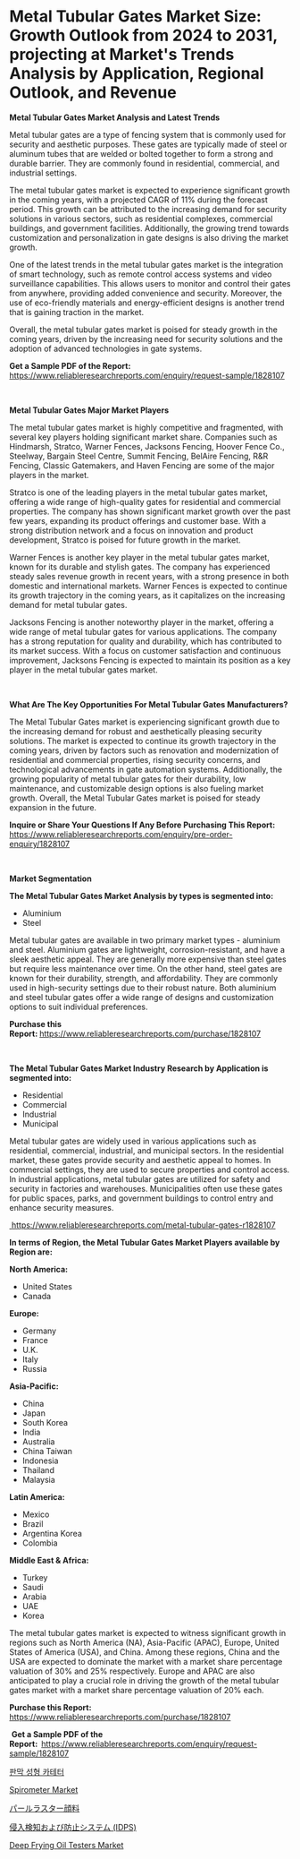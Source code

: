 <p><h1>Metal Tubular Gates Market Size: Growth Outlook from 2024 to 2031, projecting at Market's Trends Analysis by Application, Regional Outlook, and Revenue</h1></p><p><strong>Metal Tubular Gates Market Analysis and Latest Trends</strong></p>
<p><p>Metal tubular gates are a type of fencing system that is commonly used for security and aesthetic purposes. These gates are typically made of steel or aluminum tubes that are welded or bolted together to form a strong and durable barrier. They are commonly found in residential, commercial, and industrial settings.</p><p>The metal tubular gates market is expected to experience significant growth in the coming years, with a projected CAGR of 11% during the forecast period. This growth can be attributed to the increasing demand for security solutions in various sectors, such as residential complexes, commercial buildings, and government facilities. Additionally, the growing trend towards customization and personalization in gate designs is also driving the market growth.</p><p>One of the latest trends in the metal tubular gates market is the integration of smart technology, such as remote control access systems and video surveillance capabilities. This allows users to monitor and control their gates from anywhere, providing added convenience and security. Moreover, the use of eco-friendly materials and energy-efficient designs is another trend that is gaining traction in the market.</p><p>Overall, the metal tubular gates market is poised for steady growth in the coming years, driven by the increasing need for security solutions and the adoption of advanced technologies in gate systems.</p></p>
<p><strong>Get a Sample PDF of the Report:&nbsp;</strong> <a href="https://www.reliableresearchreports.com/enquiry/request-sample/1828107">https://www.reliableresearchreports.com/enquiry/request-sample/1828107</a></p>
<p>&nbsp;</p>
<p><strong>Metal Tubular Gates Major Market Players</strong></p>
<p><p>The metal tubular gates market is highly competitive and fragmented, with several key players holding significant market share. Companies such as Hindmarsh, Stratco, Warner Fences, Jacksons Fencing, Hoover Fence Co., Steelway, Bargain Steel Centre, Summit Fencing, BelAire Fencing, R&R Fencing, Classic Gatemakers, and Haven Fencing are some of the major players in the market.</p><p>Stratco is one of the leading players in the metal tubular gates market, offering a wide range of high-quality gates for residential and commercial properties. The company has shown significant market growth over the past few years, expanding its product offerings and customer base. With a strong distribution network and a focus on innovation and product development, Stratco is poised for future growth in the market.</p><p>Warner Fences is another key player in the metal tubular gates market, known for its durable and stylish gates. The company has experienced steady sales revenue growth in recent years, with a strong presence in both domestic and international markets. Warner Fences is expected to continue its growth trajectory in the coming years, as it capitalizes on the increasing demand for metal tubular gates.</p><p>Jacksons Fencing is another noteworthy player in the market, offering a wide range of metal tubular gates for various applications. The company has a strong reputation for quality and durability, which has contributed to its market success. With a focus on customer satisfaction and continuous improvement, Jacksons Fencing is expected to maintain its position as a key player in the metal tubular gates market.</p></p>
<p>&nbsp;</p>
<p><strong>What Are The Key Opportunities For Metal Tubular Gates Manufacturers?</strong></p>
<p><p>The Metal Tubular Gates market is experiencing significant growth due to the increasing demand for robust and aesthetically pleasing security solutions. The market is expected to continue its growth trajectory in the coming years, driven by factors such as renovation and modernization of residential and commercial properties, rising security concerns, and technological advancements in gate automation systems. Additionally, the growing popularity of metal tubular gates for their durability, low maintenance, and customizable design options is also fueling market growth. Overall, the Metal Tubular Gates market is poised for steady expansion in the future.</p></p>
<p><strong>Inquire or Share Your Questions If Any Before Purchasing This Report:</strong> <a href="https://www.reliableresearchreports.com/enquiry/pre-order-enquiry/1828107">https://www.reliableresearchreports.com/enquiry/pre-order-enquiry/1828107</a></p>
<p>&nbsp;</p>
<p><strong>Market Segmentation</strong></p>
<p><strong>The Metal Tubular Gates Market Analysis by types is segmented into:</strong></p>
<p><ul><li>Aluminium</li><li>Steel</li></ul></p>
<p><p>Metal tubular gates are available in two primary market types - aluminium and steel. Aluminium gates are lightweight, corrosion-resistant, and have a sleek aesthetic appeal. They are generally more expensive than steel gates but require less maintenance over time. On the other hand, steel gates are known for their durability, strength, and affordability. They are commonly used in high-security settings due to their robust nature. Both aluminium and steel tubular gates offer a wide range of designs and customization options to suit individual preferences.</p></p>
<p><strong>Purchase this Report:&nbsp;</strong><a href="https://www.reliableresearchreports.com/purchase/1828107">https://www.reliableresearchreports.com/purchase/1828107</a></p>
<p>&nbsp;</p>
<p><strong>The Metal Tubular Gates Market Industry Research by Application is segmented into:</strong></p>
<p><ul><li>Residential</li><li>Commercial</li><li>Industrial</li><li>Municipal</li></ul></p>
<p><p>Metal tubular gates are widely used in various applications such as residential, commercial, industrial, and municipal sectors. In the residential market, these gates provide security and aesthetic appeal to homes. In commercial settings, they are used to secure properties and control access. In industrial applications, metal tubular gates are utilized for safety and security in factories and warehouses. Municipalities often use these gates for public spaces, parks, and government buildings to control entry and enhance security measures.</p></p>
<p><a href="https://www.reliableresearchreports.com/metal-tubular-gates-r1828107">&nbsp;https://www.reliableresearchreports.com/metal-tubular-gates-r1828107</a></p>
<p><strong>In terms of Region, the Metal Tubular Gates Market Players available by Region are:</strong></p>
<p>
    <p> <strong> North America: </strong>
        <ul>
            <li>United States</li>
            <li>Canada</li>
        </ul>
        </p> 
    <p> <strong> Europe: </strong>
        <ul>
            <li>Germany</li>
            <li>France</li>
            <li>U.K.</li>
            <li>Italy</li>
            <li>Russia</li>
        </ul>
        </p> 
    <p> <strong> Asia-Pacific: </strong>
        <ul>
            <li>China</li>
            <li>Japan</li>
            <li>South Korea</li>
            <li>India</li>
            <li>Australia</li>
            <li>China Taiwan</li>
            <li>Indonesia</li>
            <li>Thailand</li>
            <li>Malaysia</li>
        </ul>
        </p> 
    <p> <strong> Latin America: </strong>
        <ul>
            <li>Mexico</li>
            <li>Brazil</li>
            <li>Argentina Korea</li>
            <li>Colombia</li>
        </ul>
        </p> 
    <p> <strong> Middle East & Africa: </strong>
        <ul>
            <li>Turkey</li>
            <li>Saudi</li>
            <li>Arabia</li>
            <li>UAE</li>
            <li>Korea</li>
        </ul>
    </p>
    </p>
<p><p>The metal tubular gates market is expected to witness significant growth in regions such as North America (NA), Asia-Pacific (APAC), Europe, United States of America (USA), and China. Among these regions, China and the USA are expected to dominate the market with a market share percentage valuation of 30% and 25% respectively. Europe and APAC are also anticipated to play a crucial role in driving the growth of the metal tubular gates market with a market share percentage valuation of 20% each.</p></p>
<p><strong>Purchase this Report: </strong><a href="https://www.reliableresearchreports.com/purchase/1828107">https://www.reliableresearchreports.com/purchase/1828107</a></p>
<p>&nbsp;<strong>Get a Sample PDF of the Report:&nbsp;&nbsp;</strong><a href="https://www.reliableresearchreports.com/enquiry/request-sample/1828107">https://www.reliableresearchreports.com/enquiry/request-sample/1828107</a></p>
<p><strong></strong></p>
<p><p><a href="https://github.com/vdhdwjyp90142/Market-Research-Report-List-1/blob/main/395640338614.md">판막 성형 카테터</a></p><p><a href="https://medium.com/@snievearol72/spirometer-market-size-market-outlook-and-market-forecast-2024-to-2031-9fca855393b1">Spirometer Market</a></p><p><a href="https://github.com/jkjreqjscoxx7/Market-Research-Report-List-1/blob/main/942604841989.md">パールラスター顔料</a></p><p><a href="https://medium.com/@ameliaordoneza/%E4%BE%B5%E5%85%A5%E6%A4%9C%E7%9F%A5%E3%81%8A%E3%82%88%E3%81%B3%E9%98%B2%E6%AD%A2%E3%82%B7%E3%82%B9%E3%83%86%E3%83%A0-idps-%E5%B8%82%E5%A0%B4%E3%81%AF-%E5%B8%82%E5%A0%B4%E3%82%B7%E3%82%A7%E3%82%A2-%E5%B8%82%E5%A0%B4%E5%8B%95%E5%90%91-%E5%B8%82%E5%A0%B4%E6%88%90%E9%95%B7%E3%81%AB%E9%96%A2%E3%81%99%E3%82%8B%E6%83%85%E5%A0%B1%E3%82%92%E6%8F%90%E4%BE%9B%E3%81%97%E3%81%BE%E3%81%99-1aad242d1eb0">侵入検知および防止システム (IDPS)</a></p><p><a href="https://github.com/lbird53714/Market-Research-Report-List-4/blob/main/deep-frying-oil-testers-market.md">Deep Frying Oil Testers Market</a></p></p>